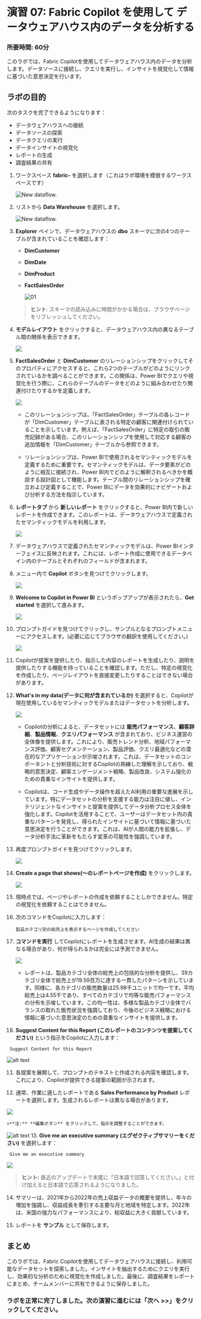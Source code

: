 # 演習 07: Fabric Copilot を使用して データウェアハウス内のデータを分析する

### 所要時間: 60分

このラボでは、Fabric Copilotを使用してデータウェアハウス内のデータを分析します。データソースに接続し、クエリを実行し、インサイトを視覚化して情報に基づいた意思決定を行います。

## ラボの目的

次のタスクを完了できるようになります：

- データウェアハウスへの接続  
- データソースの探索  
- データクエリの実行  
- データインサイトの視覚化  
- レポートの生成  
- 調査結果の共有  

1. ワークスペース **fabric-<inject key="DeploymentID" enableCopy="false"/>** を選択します（これはラボ環境を模倣するワークスペースです）

   ![New dataflow.](./Images/08/26.png)
 
1. リストから **Data Warehouse<inject key="DeploymentID" enableCopy="false"/>** を選択します。

   ![New dataflow.](./Images/08/33.png)

1. **Explorer** ペインで、データウェアハウスの **dbo** スキーマに次の4つのテーブルが含まれていることを確認します：
   
    - **DimCustomer**

    - **DimDate**

    - **DimProduct**

    - **FactSalesOrder**

      ![01](./Images/08/Pg4-T2-S9.png)  

    > **ヒント**: スキーマの読み込みに時間がかかる場合は、ブラウザページをリフレッシュしてください。
 
1. **モデルレイアウト** をクリックすると、データウェアハウス内の異なるテーブル間の関係を表示できます。

    ![](./Images/08/pg-8.png)

1. **FactSalesOrder** と **DimCustomer** のリレーションシップをクリックしてそのプロパティにアクセスすると、これら2つのテーブルがどのようにリンクされているかを調べることができます。この関係は、Power BIでクエリや視覚化を行う際に、これらのテーブルのデータをどのように組み合わせたり関連付けたりするかを定義します。

     ![](./Images/08/10.png)

    - このリレーションシップは、「FactSalesOrder」テーブルの各レコードが「DimCustomer」テーブルに表される特定の顧客に関連付けられていることを示しています。例えば、「FactSalesOrder」に特定の取引の販売記録がある場合、このリレーションシップを使用して対応する顧客の追加情報を「DimCustomer」テーブルから参照できます。

    - リレーションシップは、Power BIで使用されるセマンティックモデルを定義するために重要です。セマンティックモデルは、データ要素がどのように相互に接続され、Power BI内でどのように解釈されるべきかを概説する設計図として機能します。テーブル間のリレーションシップを確立および定義することで、Power BIにデータを効果的にナビゲートおよび分析する方法を指示しています。
 
1. **レポートタブ** から **新しいレポート** をクリックすると、Power BI内で新しいレポートを作成できます。このレポートは、データウェアハウスで定義されたセマンティックモデルを利用します。
 
   ![](./Images/08/pg-08-1.png)
   

1. データウェアハウスで定義されたセマンティックモデルは、Power BIインターフェイスに反映されます。これには、レポート作成に使用できるデータペイン内のテーブルとそれぞれのフィールドが含まれます。

2. メニュー内で **Copilot** ボタンを見つけてクリックします。

   ![](./Images/08/13.png)
    

1. **Welcome to Copilot in Power BI** というポップアップが表示されたら、**Get started** を選択して進みます。

   ![](./Images/08/14.png)

2. プロンプトガイドを見つけてクリックし、サンプルとなるプロンプトメニューにアクセスします。(必要に応じてブラウザの翻訳を使用してください。)

   ![](./Images/08/15.png)

3. Copilotが提案を提供したり、指示した内容のレポートを生成したり、説明を提供したりする機能を持っていることを確認します。ただし、特定の視覚化を作成したり、ページレイアウトを直接変更したりすることはできない場合があります。

4. **What's in my data(データに何が含まれているか)** を選択すると、Copilotが現在使用しているセマンティックモデルまたはデータセットを分析します。

   ![](./Images/08/16.png)
    

   - Copilotの分析によると、データセットには **販売パフォーマンス**、**顧客詳細**、**製品情報**、**クエリパフォーマンス** が含まれており、ビジネス運営の全体像を提供します。これにより、販売トレンド分析、地域パフォーマンス評価、顧客セグメンテーション、製品評価、クエリ最適化などの潜在的なアプリケーションが示唆されます。これは、データセットのコンポーネントと分析技術に対するCopilotの熟練した理解を示しており、戦略的意思決定、顧客エンゲージメント戦略、製品改良、システム強化のための貴重なインサイトを提供します。
    
   - Copilotは、コード生成やデータ操作を超えたAI利用の重要な進展を示しています。特にデータセットの分析を支援する能力は注目に値し、インテリジェントなインサイトと提案を提供してデータ分析プロセス全体を強化します。Copilotを活用することで、ユーザーはデータセット内の貴重なパターンを発見し、得られたインサイトに基づいて情報に基づいた意思決定を行うことができます。これは、AIが人間の能力を拡張し、データ分析手法に革新をもたらす変革の可能性を強調しています。
 
5. 再度プロンプトガイドを見つけてクリックします。
  
   ![](./Images/08/15.png)

6. **Create a page that shows(～のレポートページを作成)** をクリックします。

    ![](./Images/08/17.png)
    
7. 現時点では、ページやレポートの作成を依頼することしかできません。特定の視覚化を依頼することはできません。
 
8. 次のコマンドをCopilotに入力します：
  
    ```
    製品カテゴリ別の総売上を表示するページを作成してください
    ```
 
9. **コマンドを実行** してCopilotにレポートを生成させます。AI生成の結果は異なる場合があり、何が得られるかは完全には予測できません。

    ![](./Images/08/18.png)

   - レポートは、製品カテゴリ全体の総売上の包括的な分析を提供し、39カテゴリ全体で総売上が19.59百万に達する一貫したパターンを示しています。同様に、各カテゴリの販売数量は25.98千ユニットで均一です。平均総売上は4.55千であり、すべてのカテゴリで均等な販売パフォーマンスの分布を示唆しています。この均一性は、多様な製品カテゴリ全体でバランスの取れた販売状況を強調しており、今後のビジネス戦略における情報に基づいた意思決定のための貴重なインサイトを提供します。
   
10.  **Suggest Content for this Report (このレポートのコンテンツを提案してください)** という指示をCopilotに入力します：

   ```
    Suggest Content for this Report
   ```
 
   ![alt text](./Images/08/19.png)

11. 各提案を展開して、プロンプトのテキストと作成される内容を確認します。これにより、Copilotが提供できる提案の範囲が示されます。
 
12. 通常、作業に適したレポートである **Sales Performance by Product** レポートを選択します。生成されるレポートは異なる場合があります。
 
   ![](./Images/08/22.png)
  
    >**注:** **編集ボタン** をクリックして、指示を調整することができます。
   
   ![alt text](./Images/08/23.png)
13. **Give me an executive summary (エグゼクティブサマリーをください)** を選択します：

   ```
    Give me an executive summary
   ```

   ![](./Images/08/24.png)

   > **ヒント:** 直近のアップデートで末尾に「日本語で回答してください。」と付け加えると日本語で応答されるようになりました。

14. サマリーは、2021年から2022年の売上収益データの概要を提供し、年々の増加を強調し、収益成長を牽引する主要な月と地域を特定します。2022年は、米国の強力なパフォーマンスにより、総収益に大きく貢献しています。

15. レポートを **サンプル** として保存します。

## まとめ

このラボでは、Fabric Copilotを使用してデータウェアハウスに接続し、利用可能なデータセットを探索しました。インサイトを抽出するためにクエリを実行し、効果的な分析のために視覚化を作成しました。最後に、調査結果をレポートにまとめ、チームメンバーに共有できるように保存しました。

### ラボを正常に完了しました。次の演習に進むには「次へ >>」をクリックしてください。

